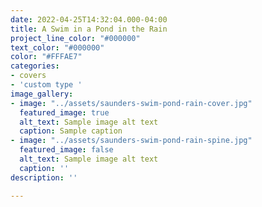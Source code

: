 ```yaml
---
date: 2022-04-25T14:32:04.000-04:00
title: A Swim in a Pond in the Rain
project_line_color: "#000000"
text_color: "#000000"
color: "#FFFAE7"
categories:
- covers
- 'custom type '
image_gallery:
- image: "../assets/saunders-swim-pond-rain-cover.jpg"
  featured_image: true
  alt_text: Sample image alt text
  caption: Sample caption
- image: "../assets/saunders-swim-pond-rain-spine.jpg"
  featured_image: false
  alt_text: Sample image alt text
  caption: ''
description: ''

---
```

